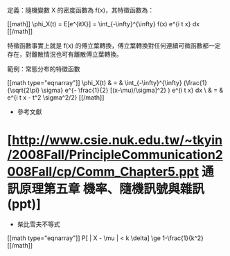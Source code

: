 定義：隨機變數 X 的密度函數為 f(x)，其特徵函數為：

[[math]]
\phi_X(t) = E[e^{itX}] = \int_{-\infty}^{\infty} f(x) e^{i t x} dx
[[/math]]

特徵函數事實上就是 f(x) 的傅立葉轉換，傅立葉轉換對任何連續可微函數都一定存在，對離散情況也可有離散傅立葉轉換。

範例：常態分布的特徵函數

[[math type="eqnarray"]]
\phi_X(t) 
& = & \int_{-\infty}^{\infty} (\frac{1}{\sqrt{2\pi} \sigma} e^{- \frac{1}{2} [(x-\mu)/\sigma]^2} ) e^{i t x} dx \\
& = & e^{i t x - t^2 \sigma^2/2}
[[/math]]




+ 參考文獻
# [http://www.csie.nuk.edu.tw/~tkyin/2008Fall/PrincipleCommunication2008Fall/cp/Comm_Chapter5.ppt 通訊原理第五章 機率、隨機訊號與雜訊 (ppt)]

+ 柴比雪夫不等式

[[math type="eqnarray"]]
P[ | X - \mu | < k \delta] \ge 1-\frac{1}{k^2}
[[/math]]